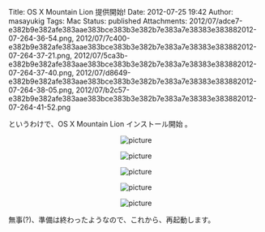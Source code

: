 Title: OS X Mountain Lion 提供開始!
Date: 2012-07-25 19:42
Author: masayukig
Tags: Mac
Status: published
Attachments: 2012/07/adce7-e382b9e382afe383aae383bce383b3e382b7e383a7e38383e383882012-07-264-36-54.png, 2012/07/7c400-e382b9e382afe383aae383bce383b3e382b7e383a7e38383e383882012-07-264-37-21.png, 2012/07/5ca3b-e382b9e382afe383aae383bce383b3e382b7e383a7e38383e383882012-07-264-37-40.png, 2012/07/d8649-e382b9e382afe383aae383bce383b3e382b7e383a7e38383e383882012-07-264-38-05.png, 2012/07/b2c57-e382b9e382afe383aae383bce383b3e382b7e383a7e38383e383882012-07-264-41-52.png

というわけで、OS X Mountain Lion インストール開始 。

<div class="separator" style="clear:both;text-align:center;">

![picture](https://masayukig.files.wordpress.com/2012/07/adce7-e382b9e382afe383aae383bce383b3e382b7e383a7e38383e383882012-07-264-36-54.png?w=600)

</div>

<div class="separator" style="clear:both;text-align:center;">

</div>

<div class="separator" style="clear:both;text-align:center;">

![picture](https://masayukig.files.wordpress.com/2012/07/7c400-e382b9e382afe383aae383bce383b3e382b7e383a7e38383e383882012-07-264-37-21.png?w=600)

</div>

<div class="separator" style="clear:both;text-align:center;">

![picture](https://masayukig.files.wordpress.com/2012/07/5ca3b-e382b9e382afe383aae383bce383b3e382b7e383a7e38383e383882012-07-264-37-40.png?w=600)

</div>

<div class="separator" style="clear:both;text-align:center;">

![picture](https://masayukig.files.wordpress.com/2012/07/d8649-e382b9e382afe383aae383bce383b3e382b7e383a7e38383e383882012-07-264-38-05.png?w=600)

</div>

<div class="separator" style="clear:both;text-align:center;">

![picture](https://masayukig.files.wordpress.com/2012/07/b2c57-e382b9e382afe383aae383bce383b3e382b7e383a7e38383e383882012-07-264-41-52.png?w=600)

</div>

<div class="separator" style="clear:both;text-align:center;">

</div>

<div class="separator" style="clear:both;text-align:left;">

無事(?)、準備は終わったようなので、これから、再起動します。

</div>

<div class="separator" style="clear:both;text-align:center;">

</div>
